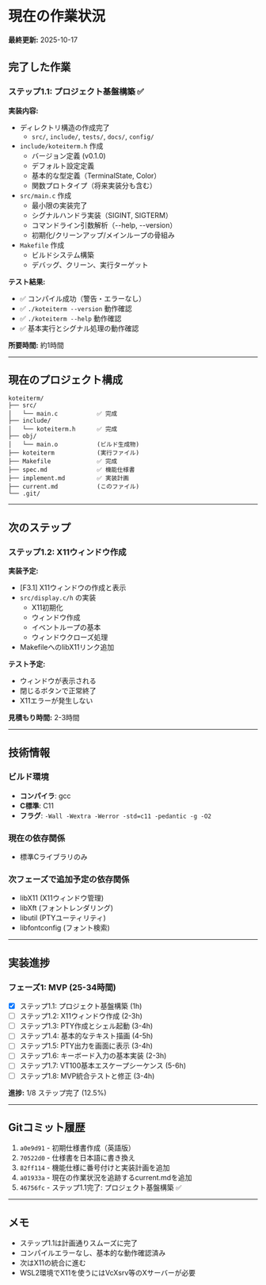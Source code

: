 # 現在の作業状況

**最終更新:** 2025-10-17

## 完了した作業

### ステップ1.1: プロジェクト基盤構築 ✅

**実装内容:**
- ディレクトリ構造の作成完了
  - `src/`, `include/`, `tests/`, `docs/`, `config/`
- `include/koteiterm.h` 作成
  - バージョン定義 (v0.1.0)
  - デフォルト設定定義
  - 基本的な型定義（TerminalState, Color）
  - 関数プロトタイプ（将来実装分も含む）
- `src/main.c` 作成
  - 最小限の実装完了
  - シグナルハンドラ実装（SIGINT, SIGTERM）
  - コマンドライン引数解析（--help, --version）
  - 初期化/クリーンアップ/メインループの骨組み
- `Makefile` 作成
  - ビルドシステム構築
  - デバッグ、クリーン、実行ターゲット

**テスト結果:**
- ✅ コンパイル成功（警告・エラーなし）
- ✅ `./koteiterm --version` 動作確認
- ✅ `./koteiterm --help` 動作確認
- ✅ 基本実行とシグナル処理の動作確認

**所要時間:** 約1時間

---

## 現在のプロジェクト構成

```
koteiterm/
├── src/
│   └── main.c           ✅ 完成
├── include/
│   └── koteiterm.h      ✅ 完成
├── obj/
│   └── main.o           (ビルド生成物)
├── koteiterm            (実行ファイル)
├── Makefile             ✅ 完成
├── spec.md              ✅ 機能仕様書
├── implement.md         ✅ 実装計画
├── current.md           (このファイル)
└── .git/
```

---

## 次のステップ

### ステップ1.2: X11ウィンドウ作成

**実装予定:**
- [F3.1] X11ウィンドウの作成と表示
- `src/display.c/h` の実装
  - X11初期化
  - ウィンドウ作成
  - イベントループの基本
  - ウィンドウクローズ処理
- MakefileへのlibX11リンク追加

**テスト予定:**
- ウィンドウが表示される
- 閉じるボタンで正常終了
- X11エラーが発生しない

**見積もり時間:** 2-3時間

---

## 技術情報

### ビルド環境
- **コンパイラ**: gcc
- **C標準**: C11
- **フラグ**: `-Wall -Wextra -Werror -std=c11 -pedantic -g -O2`

### 現在の依存関係
- 標準Cライブラリのみ

### 次フェーズで追加予定の依存関係
- libX11 (X11ウィンドウ管理)
- libXft (フォントレンダリング)
- libutil (PTYユーティリティ)
- libfontconfig (フォント検索)

---

## 実装進捗

### フェーズ1: MVP (25-34時間)
- [x] ステップ1.1: プロジェクト基盤構築 (1h)
- [ ] ステップ1.2: X11ウィンドウ作成 (2-3h)
- [ ] ステップ1.3: PTY作成とシェル起動 (3-4h)
- [ ] ステップ1.4: 基本的なテキスト描画 (4-5h)
- [ ] ステップ1.5: PTY出力を画面に表示 (3-4h)
- [ ] ステップ1.6: キーボード入力の基本実装 (2-3h)
- [ ] ステップ1.7: VT100基本エスケープシーケンス (5-6h)
- [ ] ステップ1.8: MVP統合テストと修正 (3-4h)

**進捗:** 1/8 ステップ完了 (12.5%)

---

## Gitコミット履歴

1. `a0e9d91` - 初期仕様書作成（英語版）
2. `70522d0` - 仕様書を日本語に書き換え
3. `82ff114` - 機能仕様に番号付けと実装計画を追加
4. `a01933a` - 現在の作業状況を追跡するcurrent.mdを追加
5. `46756fc` - ステップ1.1完了: プロジェクト基盤構築 ✅

---

## メモ

- ステップ1.1は計画通りスムーズに完了
- コンパイルエラーなし、基本的な動作確認済み
- 次はX11の統合に進む
- WSL2環境でX11を使うにはVcXsrv等のXサーバーが必要

